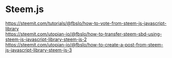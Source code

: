 # Steem.js
https://steemit.com/tutorials/@fbslo/how-to-vote-from-steem-js-javascript-library
<br>
https://steemit.com/utopian-io/@fbslo/how-to-transfer-steem-sbd-using-steem-js-javascript-library-steem-js-2
<br>
https://steemit.com/utopian-io/@fbslo/how-to-create-a-post-from-steem-js-javascript-library-steem-js-3
